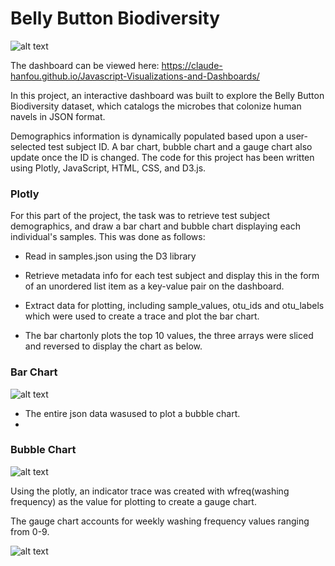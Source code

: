 # Belly Button Biodiversity

![alt text](https://github.com/Claude-Hanfou/Javascript-Visualizations-and-Dashboards/blob/main/Images/app%20screenshot.PNG "belly")


The dashboard can be viewed here: https://claude-hanfou.github.io/Javascript-Visualizations-and-Dashboards/


In this project, an interactive dashboard was built to explore the Belly Button Biodiversity dataset, which catalogs the microbes that colonize human navels in JSON format.

Demographics information is dynamically populated based upon a user-selected test subject ID. A bar chart, bubble chart and a gauge chart also update once the ID is changed. The code for this project has been written using Plotly, JavaScript, HTML, CSS, and D3.js.


### Plotly

For this part of the project, the task was to retrieve test subject demographics, and draw a bar chart and bubble chart displaying each individual's samples. This was done as follows:

* Read in samples.json using the D3 library

* Retrieve metadata info for each test subject and display this in the form of an unordered list item as a key-value pair on the dashboard.

* Extract data for plotting, including sample_values, otu_ids and otu_labels which were used to create a trace and plot the bar chart.

* The bar chartonly plots the top 10 values, the three arrays were sliced and reversed to display the chart as below.

### Bar Chart
![alt text](https://github.com/Claude-Hanfou/Javascript-Visualizations-and-Dashboards/blob/main/Images/bar.PNG "bar")

* The entire json data wasused to plot a bubble chart.
*
### Bubble Chart
![alt text](https://github.com/Claude-Hanfou/Javascript-Visualizations-and-Dashboards/blob/main/Images/bubble.PNG "bubble")


Using the plotly, an indicator trace was created with wfreq(washing frequency) as the value for plotting to create a gauge chart.

The gauge chart accounts for weekly washing frequency values ranging from 0-9.


![alt text](https://github.com/Claude-Hanfou/Javascript-Visualizations-and-Dashboards/blob/main/Images/gauge.PNG "gauge")
